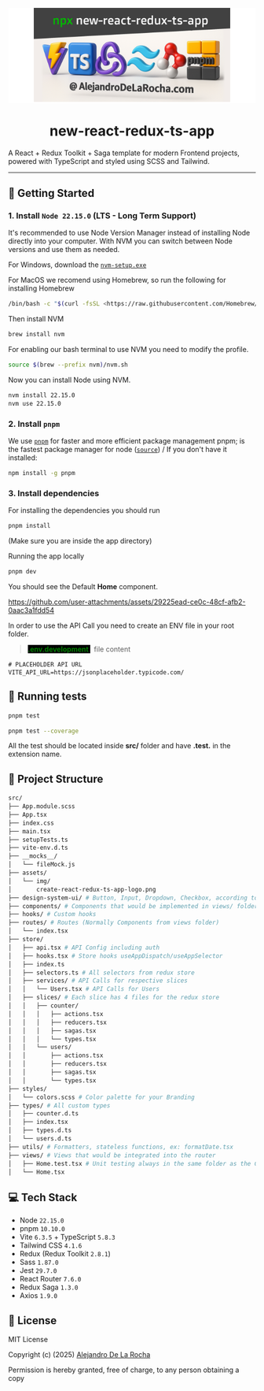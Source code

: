 <p align="center" style="background: white">
  <img src="./new-react-redux-ts-app.png" alt="CRRA Logo" width="400"/>
</p>

<h1 align="center">new-react-redux-ts-app</h1>

A React + Redux Toolkit + Saga template for modern Frontend projects, powered with TypeScript and styled using SCSS and Tailwind.

---

## 🚀 Getting Started

### 1. Install `Node 22.15.0` (LTS - Long Term Support)

It's recommended to use Node Version Manager instead of installing Node directly into your computer.
With NVM you can switch between Node versions and use them as needed.

For Windows, download the [`nvm-setup.exe`](https://github.com/coreybutler/nvm-windows/releases/tag/1.2.2)

For MacOS we recomend using Homebrew, so run the following for installing Homebrew

```bash
/bin/bash -c "$(curl -fsSL <https://raw.githubusercontent.com/Homebrew/install/master/install.sh>)"
```
Then install NVM
```bash
brew install nvm
```

For enabling our bash terminal to use NVM you need to modify the profile.

```bash
source $(brew --prefix nvm)/nvm.sh
```

Now you can install Node using NVM.

```bash
nvm install 22.15.0
nvm use 22.15.0
```

### 2. Install `pnpm`

We use [`pnpm`](https://pnpm.io/) for faster and more efficient package management pnpm; is the fastest package manager for node ([`source`](https://www.cookielab.io/blog/package-managers-comparison-yarn-npm-pnpm#:~:text=PNPM%20is%20the%20newest%20and%20fastest%20package%20manager.,that%20it%20also%20uses%20symlinks.))
/
If you don't have it installed:

```bash
npm install -g pnpm
```

### 3. Install dependencies

For installing the dependencies you should run

```zsh
pnpm install
```
(Make sure you are inside the app directory)

Running the app locally

```bash
pnpm dev
```
You should see the Default **Home** component.


https://github.com/user-attachments/assets/29225ead-ce0c-48cf-afb2-0aac3a1fdd54




In order to use the API Call you need to create an ENV file in your root folder.

><span style="color:green; background: black; font-weight: bold"> .env.development </span>  &nbsp;&nbsp;file content
```env
# PLACEHOLDER API URL
VITE_API_URL=https://jsonplaceholder.typicode.com/
```

## 🧪 Running tests
```bash
pnpm test
```
```bash
pnpm test --coverage
```
All the test should be located inside **src/** folder and have **.test.** in the extension name.

## 📁 Project Structure
```bash
src/
├── App.module.scss
├── App.tsx
├── index.css
├── main.tsx
├── setupTests.ts
├── vite-env.d.ts
├── __mocks__/
│   └── fileMock.js
├── assets/
│   └── img/
│       create-react-redux-ts-app-logo.png
├── design-system-ui/ # Button, Input, Dropdown, Checkbox, according to your Branding.
├── components/ # Components that would be implemented in views/ folder
├── hooks/ # Custom hooks
├── routes/ # Routes (Normally Components from views folder)
│   └── index.tsx
├── store/
│   ├── api.tsx # API Config including auth
│   ├── hooks.tsx # Store hooks useAppDispatch/useAppSelector
│   ├── index.ts
│   ├── selectors.ts # All selectors from redux store
│   ├── services/ # API Calls for respective slices
│   │   └── Users.tsx # API Calls for Users
│   ├── slices/ # Each slice has 4 files for the redux store
│   │   ├── counter/
│   │   │   ├── actions.tsx
│   │   │   ├── reducers.tsx
│   │   │   ├── sagas.tsx
│   │   │   └── types.tsx
│   │   └── users/
│   │       ├── actions.tsx
│   │       ├── reducers.tsx
│   │       ├── sagas.tsx
│   │       └── types.tsx
├── styles/
│   └── colors.scss # Color palette for your Branding
├── types/ # All custom types
│   ├── counter.d.ts
│   ├── index.tsx
│   ├── types.d.ts
│   └── users.d.ts
├── utils/ # Formatters, stateless functions, ex: formatDate.tsx
├── views/ # Views that would be integrated into the router
│   ├── Home.test.tsx # Unit testing always in the same folder as the Component/Function
│   └── Home.tsx
```
## 💻 Tech Stack
- Node `22.15.0`
- pnpm `10.10.0`
- Vite `6.3.5` + TypeScript `5.8.3`
- Tailwind CSS `4.1.6`
- Redux (Redux Toolkit `2.8.1`)
- Sass `1.87.0`
- Jest `29.7.0`
- React Router `7.6.0`
- Redux Saga `1.3.0`
- Axios `1.9.0`

## 📄 License

MIT License

Copyright (c) (2025) [Alejandro De La Rocha](https://AlejandroDeLaRocha.com/)

Permission is hereby granted, free of charge, to any person obtaining a copy
